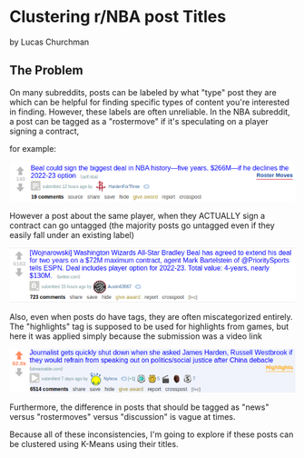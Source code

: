 # Clustering r/NBA post Titles

by Lucas Churchman

## The Problem

On many subreddits, posts can be labeled by what "type" post they are which can be helpful for finding specific types of content you're interested in finding. However, these labels are often unreliable. In the NBA subreddit, a post can be tagged as a "rostermove" if it's speculating on a player signing a contract, 

for example:

![beal1](https://github.com/LucasXavierChurchman/Capstone2/blob/master/images/bealrostermove.png)
<br>




However a post about the same player, when they ACTUALLY sign a contract can go untagged (the majority posts go untagged even if they easily fall under an existing label)


![beal2](https://github.com/LucasXavierChurchman/Capstone2/blob/master/images/bealnotag.png)
<br>

Also, even when posts do have tags, they are often miscategorized entirely. The "highlights" tag is supposed to be used for highlights from games, but here it was applied simply because the submission was a video link

![notahighlight](https://github.com/LucasXavierChurchman/Capstone2/blob/master/images/whyhighlight.png)
<br>

Furthermore, the difference in posts that should be tagged as "news" versus "rostermoves" versus "discussion" is vague at times.

Because all of these inconsistencies, I'm going to explore if these posts can be clustered using K-Means using their titles.

